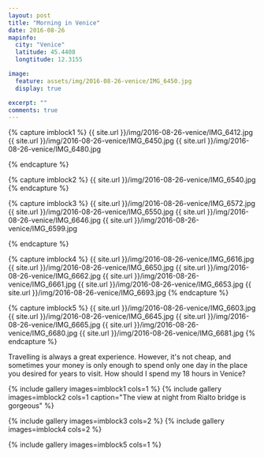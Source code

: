 ```yaml
---
layout: post
title: "Morning in Venice"
date: 2016-08-26
mapinfo:
  city: "Venice"
  latitude: 45.4408
  longtitude: 12.3155

image:
  feature: assets/img/2016-08-26-venice/IMG_6450.jpg
  display: true

excerpt: ""
comments: true
---
```


{% capture imblock1 %}
	{{ site.url }}/img/2016-08-26-venice/IMG_6412.jpg
	{{ site.url }}/img/2016-08-26-venice/IMG_6450.jpg
	{{ site.url }}/img/2016-08-26-venice/IMG_6480.jpg

{% endcapture %}

{% capture imblock2 %}
	{{ site.url }}/img/2016-08-26-venice/IMG_6540.jpg
{% endcapture %}

{% capture imblock3 %}
	{{ site.url }}/img/2016-08-26-venice/IMG_6572.jpg
	{{ site.url }}/img/2016-08-26-venice/IMG_6550.jpg
	{{ site.url }}/img/2016-08-26-venice/IMG_6646.jpg
	{{ site.url }}/img/2016-08-26-venice/IMG_6599.jpg

{% endcapture %}


{% capture imblock4 %}
	{{ site.url }}/img/2016-08-26-venice/IMG_6616.jpg
	{{ site.url }}/img/2016-08-26-venice/IMG_6650.jpg
	{{ site.url }}/img/2016-08-26-venice/IMG_6662.jpg
	{{ site.url }}/img/2016-08-26-venice/IMG_6661.jpg
	{{ site.url }}/img/2016-08-26-venice/IMG_6653.jpg
	{{ site.url }}/img/2016-08-26-venice/IMG_6693.jpg
{% endcapture %}

{% capture imblock5 %}
	{{ site.url }}/img/2016-08-26-venice/IMG_6603.jpg
	{{ site.url }}/img/2016-08-26-venice/IMG_6645.jpg
	{{ site.url }}/img/2016-08-26-venice/IMG_6665.jpg
	{{ site.url }}/img/2016-08-26-venice/IMG_6680.jpg
	{{ site.url }}/img/2016-08-26-venice/IMG_6681.jpg
{% endcapture %}


Travelling is always a great experience. However, it's not cheap, and sometimes your money is only enough to spend only one day in the place you desired for years to visit. How should I spend my 18 hours in Venice? 


{% include gallery images=imblock1 cols=1 %}
{% include gallery images=imblock2 cols=1 caption="The view at night from Rialto bridge is gorgeous" %}

{% include gallery images=imblock3 cols=2 %}
{% include gallery images=imblock4 cols=2 %}

{% include gallery images=imblock5 cols=1 %}
